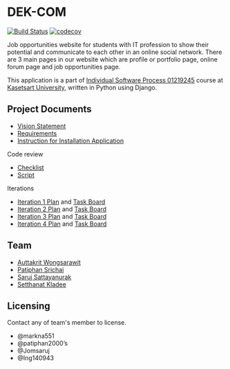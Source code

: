 # DEK-COM
[![Build Status](https://travis-ci.com/Jomsaruj/DEK-COM.svg?branch=unittest_and_travis)](https://travis-ci.com/github/Jomsaruj/DEK-COM)
[![codecov](https://codecov.io/gh/Jomsaruj/DEK-COM/branch/unittest_and_travis/graph/badge.svg?token=KQQE46PTX7)](https://codecov.io/gh/Jomsaruj/DEK-COM)

Job opportunities website for students with IT profession to show their potential and communicate to each other in an online social network. There are 3 main pages in our website which are profile or portfolio page, online forum page and job opportunities page.

This application is a part of [Individual Software Process 01219245](https://cpske.github.io/ISP/) course at [Kasetsart University](https://ku.ac.th/th), written in Python using Django. 

## Project Documents

* [Vision Statement](../../wiki/Vision%20of%20DEK%20COM%20application)
* [Requirements](../../wiki/Requirements)
* [Instruction for Installation Application](https://github.com/Jomsaruj/DEK-COM/wiki/Instruction-for-Install-Application)

Code review
* [Checklist](../../wiki/Code%20Review%20Checklist)
* [Script](../../wiki/Code%20Review%20Script)

Iterations
* [Iteration 1 Plan](../../wiki/Iteration%201%20Plan) and [Task Board](../../projects/1)
* [Iteration 2 Plan](../../wiki/Iteration-2-Plan) and [Task Board](../../projects/2)
* [Iteration 3 Plan](../../wiki/Iteration%203%20Plan) and [Task Board](../../projects/3)
* [Iteration 4 Plan](../../wiki/Iteration%204%20Plan) and [Task Board](../../projects/4)

## Team
* [Auttakrit Wongsarawit](https://github.com/markna551) 
* [Patiphan Srichai](https://github.com/patiphan2000) 
* [Saruj Sattayanurak](https://github.com/Jomsaruj) 
* [Setthanat Kladee](https://github.com/Ing140943) 

## Licensing
Contact any of team's member to license.
* @markna551
* @patiphan2000’s
* @Jomsaruj
* @Ing140943
